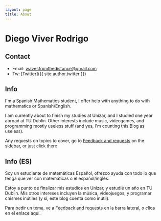 ```yaml
---
layout: page
title: About
---
```



# Diego Viver Rodrigo

## Contact
- Email: wavesfromthedistance@gmail.com
- Tw: [Twitter]({{ site.author.twitter }})

## Info
I'm a Spanish Mathematics student, I offer help with anything to do with mathematics or Spanish/English.

I am currently about to finish my studies at Unizar, and I studied one year abroad at TU Dublin. Other interests include music, videogames, and programming mostly useless stuff (and yes, I'm counting this Blog as useless).

Any requests on topics to cover, go to [Feedback and requests](https://forms.gle/ELwbnvgag555YSSC6) on the sidebar, or just click there

## Info (ES)
Soy un estudiante de matemáticas Español, ofrezco ayuda con todo lo que tenga que ver con matemáticas o el español/inglés.

Estoy a punto de finalizar mis estudios en Unizar, y estudié un año en TU Dublin. Mis otros intereses incluyen la música, videojuegos, y programar chismes inútiles (y sí, este blog cuenta como inútil).

Para pedir un tema, ve a [Feedback and requests](https://forms.gle/ELwbnvgag555YSSC6) en la barra lateral, o clica en el enlace aquí.
